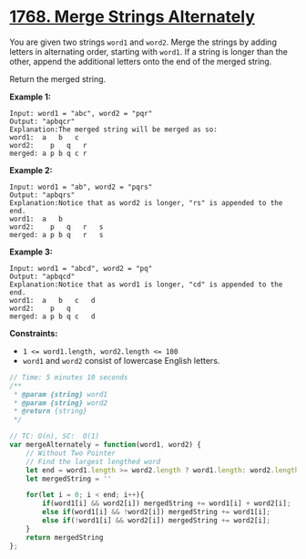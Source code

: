 # [1768. Merge Strings Alternately](https://leetcode.com/problems/merge-strings-alternately/description/)

You are given two strings `word1` and `word2`. Merge the strings by adding letters in alternating order, starting with `word1`. If a string is longer than the other, append the additional letters onto the end of the merged string.

Return the merged string.

**Example 1:**

```
Input: word1 = "abc", word2 = "pqr"
Output: "apbqcr"
Explanation:The merged string will be merged as so:
word1:  a   b   c
word2:    p   q   r
merged: a p b q c r
```

**Example 2:**

```
Input: word1 = "ab", word2 = "pqrs"
Output: "apbqrs"
Explanation:Notice that as word2 is longer, "rs" is appended to the end.
word1:  a   b
word2:    p   q   r   s
merged: a p b q   r   s
```

**Example 3:**

```
Input: word1 = "abcd", word2 = "pq"
Output: "apbqcd"
Explanation:Notice that as word1 is longer, "cd" is appended to the end.
word1:  a   b   c   d
word2:    p   q
merged: a p b q c   d
```

**Constraints:**

- `1 <= word1.length, word2.length <= 100`
- `word1` and `word2` consist of lowercase English letters.

```js
// Time: 5 minutes 10 seconds
/**
 * @param {string} word1
 * @param {string} word2
 * @return {string}
 */

// TC: O(n), SC:  O(1)
var mergeAlternately = function(word1, word2) {
    // Without Two Pointer
    // Find the largest lengthed word
    let end = word1.length >= word2.length ? word1.length: word2.length;
    let mergedString = ''

    for(let i = 0; i < end; i++){
        if(word1[i] && word2[i]) mergedString += word1[i] + word2[i];
        else if(word1[i] && !word2[i]) mergedString += word1[i];
        else if(!word1[i] && word2[i]) mergedString += word2[i];
    }
    return mergedString
};
```
